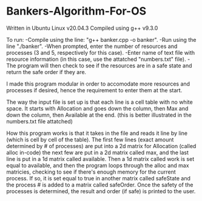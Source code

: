 # Bankers-Algorithm-For-OS

Written in Ubuntu Linux v20.04.3
Compiled using g++ v9.3.0

To run: 
-Compile using the line: "g++ banker.cpp -o banker".
-Run using the line "./banker".
-When prompted, enter the number of resources and processes
(3 and 5, respectively for this case).
-Enter name of text file with resource information
(in this case, use the attatched "numbers.txt" file).
-The program will then check to see if the resources are
in a safe state and return the safe order if they are.

I made this program modular in order to accomodate more
resources and processes if desired, hence the requirement
to enter them at the start.

The way the input file is set up is that each line is a cell
table with no white space. It starts with Allocation and goes
down the column, then Max and down the column, then Available
at the end. (this is better illustrated in the numbers.txt
file attatched)

How this program works is that it takes in the file and
reads it line by line (which is cell by cell of the table).
The first few lines (exact amount determined by # of processes)
are put into a 2d matrix for Allocation (called alloc in-code)
the next few are put in a 2d matrix called max, and the last
line is put in a 1d matrix called available. Then a 1d matrix
called work is set equal to available, and then the program 
loops through the alloc and max matricies, checking to see if
there's enough memory for the current process. If so, it is
set equal to true in another matrix called safeState and
the process # is added to a matrix called safeOrder. Once the
safety of the processes is determined, the result and order 
(if safe) is printed to the user.
